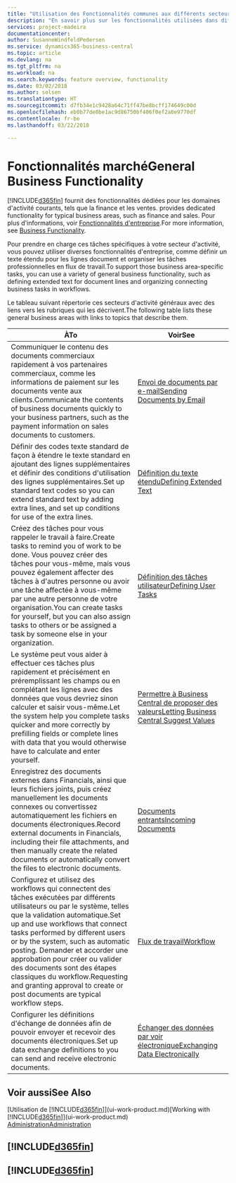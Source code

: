 ```yaml
---
title: "Utilisation des Fonctionnalités communes aux différents secteurs d'activité | Microsoft Docs"
description: "En savoir plus sur les fonctionnalités utilisées dans différents secteurs d'activité dans Business Central."
services: project-madeira
documentationcenter: 
author: SusanneWindfeldPedersen
ms.service: dynamics365-business-central
ms.topic: article
ms.devlang: na
ms.tgt_pltfrm: na
ms.workload: na
ms.search.keywords: feature overview, functionality
ms.date: 03/02/2018
ms.author: solsen
ms.translationtype: HT
ms.sourcegitcommit: d7fb34e1c9428a64c71ff47be8bcff174649c00d
ms.openlocfilehash: eb0b77de0be1ac9d86750bf406f0ef2a6e9770df
ms.contentlocale: fr-be
ms.lasthandoff: 03/22/2018

---
```

# <a name="general-business-functionality"></a><span data-ttu-id="a8066-103">Fonctionnalités marché</span><span class="sxs-lookup"><span data-stu-id="a8066-103">General Business Functionality</span></span>
[!INCLUDE[d365fin](includes/d365fin_md.md)]<span data-ttu-id="a8066-104"> fournit des fonctionnalités dédiées pour les domaines d'activité courants, tels que la finance et les ventes.</span><span class="sxs-lookup"><span data-stu-id="a8066-104"> provides dedicated functionality for typical business areas, such as finance and sales.</span></span> <span data-ttu-id="a8066-105">Pour plus d'informations, voir [Fonctionnalités d'entreprise](across-business-functionality.md).</span><span class="sxs-lookup"><span data-stu-id="a8066-105">For more information, see [Business Functionality](across-business-functionality.md).</span></span>

<span data-ttu-id="a8066-106">Pour prendre en charge ces tâches spécifiques à votre secteur d'activité, vous pouvez utiliser diverses fonctionnalités d'entreprise, comme définir un texte étendu pour les lignes document et organiser les tâches professionnelles en flux de travail.</span><span class="sxs-lookup"><span data-stu-id="a8066-106">To support those business area-specific tasks, you can use a variety of general business functionality, such as defining extended text for document lines and organizing connecting business tasks in workflows.</span></span>

<span data-ttu-id="a8066-107">Le tableau suivant répertorie ces secteurs d'activité généraux avec des liens vers les rubriques qui les décrivent.</span><span class="sxs-lookup"><span data-stu-id="a8066-107">The following table lists these general business areas with links to topics that describe them.</span></span>

| <span data-ttu-id="a8066-108">À</span><span class="sxs-lookup"><span data-stu-id="a8066-108">To</span></span> | <span data-ttu-id="a8066-109">Voir</span><span class="sxs-lookup"><span data-stu-id="a8066-109">See</span></span> |
| --- | --- |
| <span data-ttu-id="a8066-110">Communiquer le contenu des documents commerciaux rapidement à vos partenaires commerciaux, comme les informations de paiement sur les documents vente aux clients.</span><span class="sxs-lookup"><span data-stu-id="a8066-110">Communicate the contents of business documents quickly to your business partners, such as the payment information on sales documents to customers.</span></span> |[<span data-ttu-id="a8066-111">Envoi de documents par e-mail</span><span class="sxs-lookup"><span data-stu-id="a8066-111">Sending Documents by Email</span></span>](ui-how-send-documents-email.md) |
| <span data-ttu-id="a8066-112">Définir des codes texte standard de façon à étendre le texte standard en ajoutant des lignes supplémentaires et définir des conditions d'utilisation des lignes supplémentaires.</span><span class="sxs-lookup"><span data-stu-id="a8066-112">Set up standard text codes so you can extend standard text by adding extra lines, and set up conditions for use of the extra lines.</span></span> |[<span data-ttu-id="a8066-113">Définition du texte étendu</span><span class="sxs-lookup"><span data-stu-id="a8066-113">Defining Extended Text</span></span>](ui-how-define-ext-text.md) |
|<span data-ttu-id="a8066-114">Créez des tâches pour vous rappeler le travail à faire.</span><span class="sxs-lookup"><span data-stu-id="a8066-114">Create tasks to remind you of work to be done.</span></span> <span data-ttu-id="a8066-115">Vous pouvez créer des tâches pour vous-même, mais vous pouvez également affecter des tâches à d'autres personne ou avoir une tâche affectée à vous-même par une autre personne de votre organisation.</span><span class="sxs-lookup"><span data-stu-id="a8066-115">You can create tasks for yourself, but you can also assign tasks to others or be assigned a task by someone else in your organization.</span></span>|[<span data-ttu-id="a8066-116">Définition des tâches utilisateur</span><span class="sxs-lookup"><span data-stu-id="a8066-116">Defining User Tasks</span></span>](across-user-tasks.md)|
|<span data-ttu-id="a8066-117">Le système peut vous aider à effectuer ces tâches plus rapidement et précisément en préremplissant les champs ou en complétant les lignes avec des données que vous devriez sinon calculer et saisir vous-même.</span><span class="sxs-lookup"><span data-stu-id="a8066-117">Let the system help you complete tasks quicker and more correctly by prefilling fields or complete lines with data that you would otherwise have to calculate and enter yourself.</span></span>|[<span data-ttu-id="a8066-118">Permettre à Business Central de proposer des valeurs</span><span class="sxs-lookup"><span data-stu-id="a8066-118">Letting Business Central Suggest Values</span></span>](ui-let-system-suggest-values.md)|
|<span data-ttu-id="a8066-119">Enregistrez des documents externes dans Financials, ainsi que leurs fichiers joints, puis créez manuellement les documents connexes ou convertissez automatiquement les fichiers en documents électroniques.</span><span class="sxs-lookup"><span data-stu-id="a8066-119">Record external documents in Financials, including their file attachments, and then manually create the related documents or automatically convert the files to electronic documents.</span></span>|[<span data-ttu-id="a8066-120">Documents entrants</span><span class="sxs-lookup"><span data-stu-id="a8066-120">Incoming Documents</span></span>](across-income-documents.md)|
|<span data-ttu-id="a8066-121">Configurez et utilisez des workflows qui connectent des tâches exécutées par différents utilisateurs ou par le système, telles que la validation automatique.</span><span class="sxs-lookup"><span data-stu-id="a8066-121">Set up and use workflows that connect tasks performed by different users or by the system, such as automatic posting.</span></span> <span data-ttu-id="a8066-122">Demander et accorder une approbation pour créer ou valider des documents sont des étapes classiques du workflow.</span><span class="sxs-lookup"><span data-stu-id="a8066-122">Requesting and granting approval to create or post documents are typical workflow steps.</span></span>|[<span data-ttu-id="a8066-123">Flux de travail</span><span class="sxs-lookup"><span data-stu-id="a8066-123">Workflow</span></span>](across-workflow.md)|
| <span data-ttu-id="a8066-124">Configurer les définitions d'échange de données afin de pouvoir envoyer et recevoir des documents électroniques.</span><span class="sxs-lookup"><span data-stu-id="a8066-124">Set up data exchange definitions to you can send and receive electronic documents.</span></span> |[<span data-ttu-id="a8066-125">Échanger des données par voir électronique</span><span class="sxs-lookup"><span data-stu-id="a8066-125">Exchanging Data Electronically</span></span>](across-data-exchange.md) |

## <a name="see-also"></a><span data-ttu-id="a8066-126">Voir aussi</span><span class="sxs-lookup"><span data-stu-id="a8066-126">See Also</span></span>
<span data-ttu-id="a8066-127">[Utilisation de [!INCLUDE[d365fin](includes/d365fin_md.md)]](ui-work-product.md)</span><span class="sxs-lookup"><span data-stu-id="a8066-127">[Working with [!INCLUDE[d365fin](includes/d365fin_md.md)]](ui-work-product.md)</span></span>  
[<span data-ttu-id="a8066-128">Administration</span><span class="sxs-lookup"><span data-stu-id="a8066-128">Administration</span></span>](admin-setup-and-administration.md)

## [!INCLUDE[d365fin](includes/free_trial_md.md)]  
## [!INCLUDE[d365fin](includes/training_link_md.md)]

